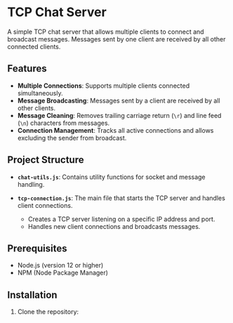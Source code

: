 # TCP Chat Server

A simple TCP chat server that allows multiple clients to connect and broadcast messages. Messages sent by one client are received by all other connected clients.

## Features

- **Multiple Connections**: Supports multiple clients connected simultaneously.
- **Message Broadcasting**: Messages sent by a client are received by all other clients.
- **Message Cleaning**: Removes trailing carriage return (`\r`) and line feed (`\n`) characters from messages.
- **Connection Management**: Tracks all active connections and allows excluding the sender from broadcast.

## Project Structure

- **`chat-utils.js`**: Contains utility functions for socket and message handling.

- **`tcp-connection.js`**: The main file that starts the TCP server and handles client connections.
  - Creates a TCP server listening on a specific IP address and port.
  - Handles new client connections and broadcasts messages.

## Prerequisites

- Node.js (version 12 or higher)
- NPM (Node Package Manager)

## Installation

1. Clone the repository:
   ```bash
